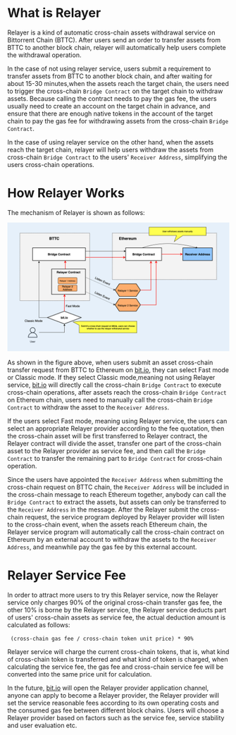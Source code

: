 # What is Relayer
Relayer is a kind of automatic cross-chain assets withdrawal service on Bittorrent Chain (BTTC).  After users send an order to transfer assets from BTTC to another block chain, relayer will automatically help users complete the withdrawal operation.

In the case of not using relayer service, users submit a requirement to transfer assets from BTTC to another block chain, and after waiting for about 15-30 minutes,when the assets reach the target chain, the users need to trigger the cross-chain `Bridge Contract` on the target chain to withdraw assets. Because calling the contract needs to pay the gas fee, the users usually need to create an account on the target chain in advance, and ensure that there are enough native tokens in the account of the target chain to pay the gas fee for withdrawing assets from the cross-chain `Bridge Contract`.

In the case of using relayer service on the other hand, when the assets reach the target chain, relayer will help users withdraw the assets from cross-chain `Bridge Contract` to the users' `Receiver Address`, simplifying the users cross-chain operations.

# How Relayer Works
The mechanism of Relayer is shown as follows:

![](../../static/img/relayer-en.png)

As shown in the figure above, when users submit an asset cross-chain transfer request from BTTC to Ethereum on [bit.io](https://bt.io), they can select Fast mode or Classic mode. If they select Classic mode,meaning not using Relayer service, [bit.io](https://bt.io) will directly call the cross-chain `Bridge Contract` to execute cross-chain operations, after assets reach the cross-chain `Bridge Contract` on Ethereum chain, users need to manually call the cross-chain `Bridge Contract` to withdraw the asset to the `Receiver Address`.

If the users select Fast mode, meaning using Relayer service, the users can select an appropriate Relayer provider according to the fee quotation, then the cross-chain asset will be first transferred to Relayer contract, the Relayer contract will divide the asset, transfer one part of the cross-chain asset to the Relayer provider as service fee, and then call the `Bridge Contract` to transfer the remaining part to `Bridge Contract` for cross-chain operation.

Since the users have appointed the `Receiver Address` when submitting the cross-chain request on BTTC chain, the `Receiver Address` will be included in the cross-chain message to reach Ethereum together, anybody can call the `Bridge Contract` to extract the assets, but assets can only be transferred to the `Receiver Address` in the message. After the Relayer submit the cross-chain request, the service program deployed by Relayer provider will listen to the cross-chain event, when the assets reach Ethereum chain, the Relayer service program will automatically call the cross-chain contract on Ethereum by an external account to withdraw the assets to the `Receiver Address`, and meanwhile pay the gas fee by this external account. 
# Relayer Service Fee
In order to attract more users to try this Relayer service, now the Relayer service only charges 90% of the original cross-chain transfer gas fee, the other 10% is borne by the Relayer service, the Relayer service deducts part of users' cross-chain assets as service fee, the actual deduction amount is calculated as follows:

```
 (cross-chain gas fee / cross-chain token unit price) * 90% 
```

Relayer service will charge the current cross-chain tokens, that is, what kind of cross-chain token is transferred and what kind of token is charged, when calculating the service fee, the gas fee and cross-chain service fee will be converted into the same price unit for calculation.

In the future, [bit.io](https://bt.io) will open the Relayer provider application channel, anyone can apply to become a Relayer provider, the Relayer provider will set the service reasonable fees according to its own operating costs and the consumed gas fee between different block chains. Users will choose a Relayer provider based on factors such as the service fee, service stability and user evaluation etc.

